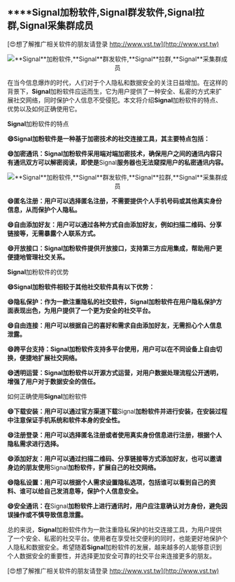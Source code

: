 ## ****Signal**加粉软件,**Signal**群发软件,**Signal**拉群,**Signal**采集群成员**

[😍想了解推广相关软件的朋友请登录 http://www.vst.tw](http://www.vst.tw)

 <center><img src="https://vst.tw/MP4/tuiguang/png/8.png" alt="**Signal**加粉软件,**Signal**群发软件,**Signal**拉群,**Signal**采集群成员"></center>

在当今信息爆炸的时代，人们对于个人隐私和数据安全的关注日益增加。在这样的背景下，**Signal**加粉软件应运而生，它为用户提供了一种安全、私密的方式来扩展社交网络，同时保护个人信息不受侵犯。本文将介绍**Signal**加粉软件的特点、优势以及如何正确使用它。

**Signal**加粉软件的特点

**😄**Signal**加粉软件是一种基于加密技术的社交连接工具，其主要特点包括：**

**😄加密通讯：**Signal**加粉软件采用端对端加密技术，确保用户之间的通讯内容只有通讯双方可以解密阅读，即使是**Signal**服务器也无法窥探用户的私密通讯内容。**

 <center><img src="https://vst.tw/MP4/tuiguang/png/4.png" alt="**Signal**加粉软件,**Signal**群发软件,**Signal**拉群,**Signal**采集群成员"></center>

**😄匿名注册：用户可以选择匿名注册，不需要提供个人手机号码或其他真实身份信息，从而保护个人隐私。**

**😄自由添加好友：用户可以通过各种方式自由添加好友，例如扫描二维码、分享链接等，无需暴露个人联系方式。**

**😄开放接口：**Signal**加粉软件提供开放接口，支持第三方应用集成，帮助用户更便捷地管理社交关系。**

**Signal**加粉软件的优势

**😄**Signal**加粉软件相较于其他社交软件具有以下优势：**

**😄隐私保护：作为一款注重隐私的社交软件，**Signal**加粉软件在用户隐私保护方面表现出色，为用户提供了一个更为安全的社交平台。**

**😄自由连接：用户可以根据自己的喜好和需求自由添加好友，无需担心个人信息泄露。**

**😄跨平台支持：**Signal**加粉软件支持多平台使用，用户可以在不同设备上自由切换，便捷地扩展社交网络。**

**😄透明运营：**Signal**加粉软件以开源方式运营，对用户数据处理流程公开透明，增强了用户对于数据安全的信任。**

如何正确使用**Signal**加粉软件

**😄下载安装：用户可以通过官方渠道下载**Signal**加粉软件并进行安装，在安装过程中注意保证手机系统和软件本身的安全性。**

**😄注册登录：用户可以选择匿名注册或者使用真实身份信息进行注册，根据个人隐私需求进行选择。**

**😄添加好友：用户可以通过扫描二维码、分享链接等方式添加好友，也可以邀请身边的朋友使用**Signal**加粉软件，扩展自己的社交网络。**

**😄隐私设置：用户可以根据个人需求设置隐私选项，包括谁可以看到自己的资料、谁可以给自己发消息等，保护个人信息安全。**

**😄安全通讯：在**Signal**加粉软件上进行通讯时，用户应注意确认对方身份，避免因误操作或不慎导致信息泄露。**

总的来说，**Signal**加粉软件作为一款注重隐私保护的社交连接工具，为用户提供了一个安全、私密的社交平台。使用者在享受社交便利的同时，也能更好地保护个人隐私和数据安全。希望随着**Signal**加粉软件的发展，越来越多的人能够意识到个人数据安全的重要性，并选择更加安全可靠的社交平台来连接更多的朋友。

[😍想了解推广相关软件的朋友请登录 http://www.vst.tw](http://www.vst.tw)



